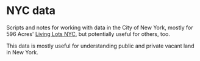 NYC data
========

Scripts and notes for working with data in the City of New York, mostly for
596 Acres' [Living Lots NYC](https://github.com/596acres/livinglots-nyc), but
potentially useful for others, too.

This data is mostly useful for understanding public and private vacant land in
New York.
